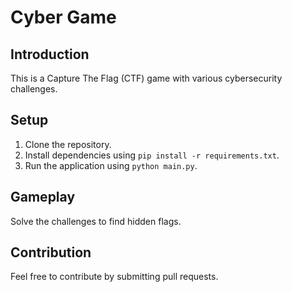 # Cyber Game

## Introduction
This is a Capture The Flag (CTF) game with various cybersecurity challenges.

## Setup
1. Clone the repository.
2. Install dependencies using `pip install -r requirements.txt`.
3. Run the application using `python main.py`.

## Gameplay
Solve the challenges to find hidden flags.

## Contribution
Feel free to contribute by submitting pull requests.
